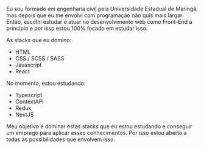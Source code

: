 Eu sou formado em engenharia civil pela Universidade Estadual de Maringá, mas depois que eu me envolvi com programação não quis mais largar. Então, escolhi estudar e atuar no desenvolvimento web como Front-End a princípio e por isso estou 100% focado em estudar isso.

As stacks que eu domino:
- HTML
- CSS / SCSS / SASS
- Javascript
- React

No momento, estou estudando:
- Typescript
- ContextAPI
- Redux
- NextJS

Meu objetivo é dominar estas stacks que eu estou estudando e conseguir um emprego para aplicar esses conhecimentos. Por isso estou aberto a todas as possibilidades que envolvem isso.

<!--
**gbelther/gbelther** is a ✨ _special_ ✨ repository because its `README.md` (this file) appears on your GitHub profile.

